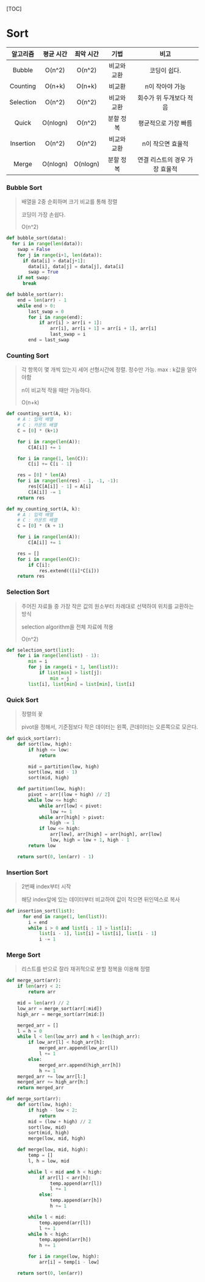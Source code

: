 [TOC]

# Sort

| 알고리즘  | 평균 시간 | 최악 시간 |    기법     |              비고              |
| :-------: | :-------: | :-------: | :---------: | :----------------------------: |
|  Bubble   |  O(n^2)   |  O(n^2)   | 비교와 교환 |          코딩이 쉽다.          |
| Counting  |  O(n+k)   |  O(n+k)   |   비교환    |        n이 작아야 가능         |
| Selection |  O(n^2)   |  O(n^2)   | 비교와 교환 |    회수가 위 두개보다 적음     |
|   Quick   | O(nlogn)  |  O(n^2)   |  분할 정복  |      평균적으로 가장 빠름      |
| Insertion |  O(n^2)   |  O(n^2)   | 비교와 교환 |       n이 작으면 효율적        |
|   Merge   | O(nlogn)  | O(nlogn)  |  분할 정복  | 연결 리스트의 경우 가장 효율적 |



### Bubble Sort

> 배열을 2중 순회하며 크기 비교를 통해 정렬
>
> 코딩이 가장 손쉽다.
>
> O(n^2)

```python
def bubble_sort(data):
  for i in range(len(data)):
    swap = False
    for j in range(i+1, len(data)):
      if data[i] > data[j+1]:
        data[i], data[j] = data[j], data[i]
        swap = True
    if not swap:
      break
```

```python
def bubble_sort(arr):
    end = len(arr) - 1
    while end > 0:
        last_swap = 0
        for i in range(end):
            if arr[i] > arr[i + 1]:
                arr[i], arr[i + 1] = arr[i + 1], arr[i]
                last_swap = i
        end = last_swap
```



### Counting Sort

> 각 항목이 몇 개씩 있는지 세어 선형시간에 정렬. 정수만 가능. max : k값을 알아야함
>
> n이 비교적 작을 때만 가능하다.
>
> O(n+k)

```python
def counting_sort(A, k):
    # A : 입력 배열
    # C : 카운트 배열
    C = [0] * (k+1)

    for i in range(len(A)):
        C[A[i]] += 1

    for i in range(1, len(C)):
        C[i] += C[i - 1]

    res = [0] * len(A)
    for i in range(len(res) - 1, -1, -1):
        res[C[A[i]] - 1] = A[i]
        C[A[i]] -= 1
    return res
```

> 

```python
def my_counting_sort(A, k):
    # A : 입력 배열
    # C : 카운트 배열
    C = [0] * (k + 1)

    for i in range(len(A)):
        C[A[i]] += 1

    res = []
    for i in range(len(C)):
        if C[i]:
            res.extend(([i]*C[i]))
    return res
```



### Selection Sort

> 주어진 자료들 중 가장 작은 값의 원소부터 차례대로 선택하여 위치를 교환하는 방식
>
> selection algorithm을 전체 자료에 적용
>
> O(n^2)

```python
def selection_sort(list):
    for i in range(len(list) - 1):
        min = i
        for j in range(i + 1, len(list)):
            if list[min] > list[j]:
                min = j
        list[i], list[min] = list[min], list[i]
```



### Quick Sort

> 정렬의 꽃
>
> pivot을 정해서, 기준점보다 작은 데이터는 왼쪽, 큰데이터는 오른쪽으로 모은다.

```python
def quick_sort(arr):
    def sort(low, high):
        if high <= low:
            return

        mid = partition(low, high)
        sort(low, mid - 1)
        sort(mid, high)

    def partition(low, high):
        pivot = arr[(low + high) // 2]
        while low <= high:
            while arr[low] < pivot:
                low += 1
            while arr[high] > pivot:
                high -= 1
            if low <= high:
                arr[low], arr[high] = arr[high], arr[low]
                low, high = low + 1, high - 1
        return low

    return sort(0, len(arr) - 1)
```



### Insertion Sort

> 2번째 index부터 시작
>
> 해당 index앞에 있는 데이터부터 비교하여 값이 작으면 뒤인덱스로 복사

```python
def insertion_sort(list):
	  for end in range(1, len(list)):
      	i = end
        while i > 0 and list[i - 1] > list[i]:
          	list[i - 1], list[i] = list[i], list[i - 1]
            i -= 1
```



### Merge Sort

> 리스트를 반으로 잘라 재귀적으로 분할 정복을 이용해 정렬

```python
def merge_sort(arr):
    if len(arr) < 2:
        return arr

    mid = len(arr) // 2
    low_arr = merge_sort(arr[:mid])
    high_arr = merge_sort(arr[mid:])

    merged_arr = []
    l = h = 0
    while l < len(low_arr) and h < len(high_arr):
        if low_arr[l] < high_arr[h]:
            merged_arr.append(low_arr[l])
            l += 1
        else:
            merged_arr.append(high_arr[h])
            h += 1
    merged_arr += low_arr[l:]
    merged_arr += high_arr[h:]
    return merged_arr
```

```python
def merge_sort(arr):
    def sort(low, high):
        if high - low < 2:
            return
        mid = (low + high) // 2
        sort(low, mid)
        sort(mid, high)
        merge(low, mid, high)

    def merge(low, mid, high):
        temp = []
        l, h = low, mid

        while l < mid and h < high:
            if arr[l] < arr[h]:
                temp.append(arr[l])
                l += 1
            else:
                temp.append(arr[h])
                h += 1

        while l < mid:
            temp.append(arr[l])
            l += 1
        while h < high:
            temp.append(arr[h])
            h += 1

        for i in range(low, high):
            arr[i] = temp[i - low]

    return sort(0, len(arr))
```

# 
